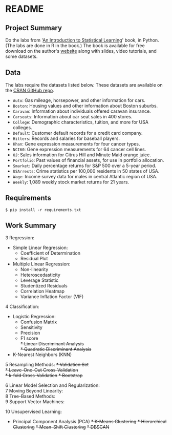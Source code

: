 # README

## Project Summary

Do the labs from '[An Introduction to Statistical Learning](http://www-bcf.usc.edu/~gareth/ISL/index.html)' book, in Python. (The labs are done in R in the book.) The book is available for free download on the author's [website](http://www-bcf.usc.edu/~gareth/ISL/index.html) along with slides, video tutorials, and some datasets.

## Data

The labs require the datasets listed below. These datasets are available on the [CRAN GitHub repo](https://github.com/cran/ISLR/tree/master/data).

* `Auto`: Gas mileage, horsepower, and other information for cars.
* `Boston`: Housing values and other information about Boston suburbs.
* `Caravan`: Information about individuals offered caravan insurance.
* `Carseats`: Information about car seat sales in 400 stores.
* `College`: Demographic characteristics, tuition, and more for USA colleges.
* `Default`: Customer default records for a credit card company.
* `Hitters`: Records and salaries for baseball players.
* `Khan`: Gene expression measurements for four cancer types.
* `NCI60`: Gene expression measurements for 64 cancer cell lines.
* `OJ`: Sales information for Citrus Hill and Minute Maid orange juice.
* `Portfolio`: Past values of financial assets, for use in portfolio allocation.
* `Smarket`: Daily percentage returns for S&P 500 over a 5-year period.
* `USArrests`: Crime statistics per 100,000 residents in 50 states of USA.
* `Wage`: Income survey data for males in central Atlantic region of USA.
* `Weekly`: 1,089 weekly stock market returns for 21 years.

## Requirements

```shell
$ pip install -r requirements.txt
```

## Work Summary

3 Regression:  
  * Simple Linear Regression:
    * Coefficient of Determination
    * Residual Plot
  * Multiple Linear Regression:
    * Non-linearity
    * Heteroscedasticity
    * Leverage Statistic
    * Studentized Residuals
    * Correlation Heatmap
    * Variance Inflation Factor (VIF)

4 Classification:  
  * Logistic Regression:
      * Confusion Matrix
      * Sensitivity
      * Precision
      * F1 score  
  ~~* Linear Discriminant Analysis~~   
  ~~* Quadratic Discriminant Analysis~~  
  * K-Nearest Neighbors (KNN)

5 Resampling Methods:
  ~~* Validation Set~~  
  ~~* Leave-One-Out Cross-Validation~~  
  ~~* k-fold Cross-Validation~~
  ~~* Bootstrap~~  

6 Linear Model Selection and Regularization:  
7 Moving Beyond Linearity:  
8 Tree-Based Methods:  
9 Support Vector Machines:  

10 Unsupervised Learning:
  * Principal Component Analysis (PCA)
  ~~* K-Means Clustering~~
  ~~* Hierarchical Clustering~~
  ~~* Mean-Shift Clustering~~
  ~~* DBSCAN~~
